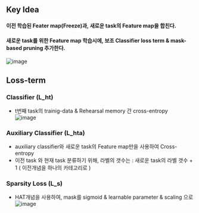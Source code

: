 ## Key Idea
#### 이전 학습된 Feater map(Freeze)과, 새로운 task의 Feature map을 합친다.
#### 새로운 task를 위한 Feature map 학습시에, 보조 Classifier loss term & mask-based pruning 추가한다.
![image](https://user-images.githubusercontent.com/98244339/171101238-0f8586c4-7466-4e5c-9448-724f54e9f297.png)

## Loss-term

### Classifier (L_ht)
- t번째 task의 trainig-data & Rehearsal memory 간 cross-entropy </br>
![image](https://user-images.githubusercontent.com/98244339/171101441-b919a98d-1142-4097-a5c1-eaf0ea6730fe.png)

### Auxiliary Classifier (L_hta)
- auxiliary classifier와 새로운 task의 Feature map만을 사용하여 Cross-entropy
- 이전 task 와 현재 task 분류하기 위해, 라벨의 갯수는 : 새로운 task의 라벨 갯수 + 1 ( 이전개념을 하나의 카테고리로 )

### Sparsity Loss (L_s)
- HAT개념을 사용하여, mask를 sigmoid & learnable parameter & scaling 으로 </br>
![image](https://user-images.githubusercontent.com/98244339/171102898-5232d10f-636a-4c88-ab71-798440a6a27c.png)

